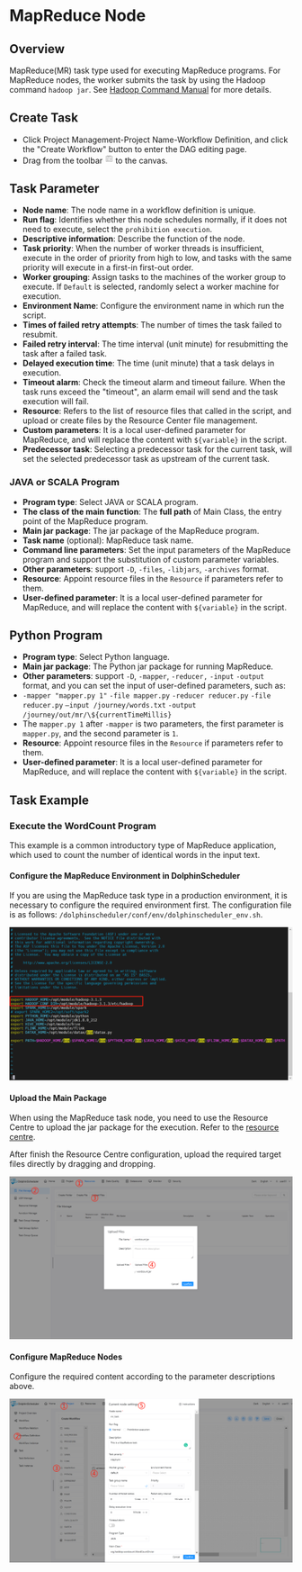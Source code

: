 # MapReduce Node

## Overview

MapReduce(MR) task type used for executing MapReduce programs. For MapReduce nodes, the worker submits the task by using the Hadoop command `hadoop jar`. See [Hadoop Command Manual](https://hadoop.apache.org/docs/current/hadoop-project-dist/hadoop-common/CommandsManual.html#jar) for more details.

## Create Task

- Click Project Management-Project Name-Workflow Definition, and click the "Create Workflow" button to enter the DAG editing page.
- Drag from the toolbar <img src="/img/tasks/icons/mr.png" width="15"/> to the canvas.

## Task Parameter

- **Node name**: The node name in a workflow definition is unique.
- **Run flag**: Identifies whether this node schedules normally, if it does not need to execute, select the `prohibition execution`.
- **Descriptive information**: Describe the function of the node.
- **Task priority**: When the number of worker threads is insufficient, execute in the order of priority from high to low, and tasks with the same priority will execute in a first-in first-out order.
- **Worker grouping**:  Assign tasks to the machines of the worker group to execute. If `Default` is selected, randomly select a worker machine for execution.
- **Environment Name**: Configure the environment name in which run the script.
- **Times of failed retry attempts**: The number of times the task failed to resubmit.
- **Failed retry interval**: The time interval (unit minute) for resubmitting the task after a failed task.
- **Delayed execution time**: The time (unit minute) that a task delays in execution.
- **Timeout alarm**: Check the timeout alarm and timeout failure. When the task runs exceed the "timeout", an alarm email will send and the task execution will fail.
- **Resource**: Refers to the list of resource files that called in the script, and upload or create files by the Resource Center file management.
- **Custom parameters**: It is a local user-defined parameter for MapReduce, and will replace the content with `${variable}` in the script.
- **Predecessor task**: Selecting a predecessor task for the current task, will set the selected predecessor task as upstream of the current task.

### JAVA or SCALA Program

- **Program type**: Select JAVA or SCALA program.
- **The class of the main function**: The **full path** of Main Class, the entry point of the MapReduce program.
- **Main jar package**: The jar package of the MapReduce program.
- **Task name** (optional): MapReduce task name.
- **Command line parameters**: Set the input parameters of the MapReduce program and support the substitution of custom parameter variables.
- **Other parameters**: support `-D`, `-files`, `-libjars`, `-archives` format.
- **Resource**: Appoint resource files in the `Resource` if parameters refer to them.
- **User-defined parameter**: It is a local user-defined parameter for MapReduce, and will replace the content with `${variable}` in the script.

## Python Program

- **Program type**: Select Python language.
- **Main jar package**: The Python jar package for running MapReduce.
- **Other parameters**: support `-D`, `-mapper`, `-reducer,` `-input` `-output` format, and you can set the input of user-defined parameters, such as:
- `-mapper "mapper.py 1"` `-file mapper.py` `-reducer reducer.py` `-file reducer.py` `–input /journey/words.txt` `-output /journey/out/mr/\${currentTimeMillis}`
- The `mapper.py 1` after `-mapper` is two parameters, the first parameter is `mapper.py`, and the second parameter is `1`.
- **Resource**: Appoint resource files in the `Resource` if parameters refer to them.
- **User-defined parameter**: It is a local user-defined parameter for MapReduce, and will replace the content with `${variable}` in the script.

## Task Example

### Execute the WordCount Program

This example is a common introductory type of MapReduce application, which used to count the number of identical words in the input text.

#### Configure the MapReduce Environment in DolphinScheduler

If you are using the MapReduce task type in a production environment, it is necessary to configure the required environment first. The configuration file is as follows: `/dolphinscheduler/conf/env/dolphinscheduler_env.sh`.

![mr_configure](/img/tasks/demo/mr_task01.png)

#### Upload the Main Package

When using the MapReduce task node, you need to use the Resource Centre to upload the jar package for the execution. Refer to the [resource centre](../resource.md).

After finish the Resource Centre configuration, upload the required target files directly by dragging and dropping.

![resource_upload](/img/tasks/demo/upload_jar.png)

#### Configure MapReduce Nodes

Configure the required content according to the parameter descriptions above.

![demo-mr-simple](/img/tasks/demo/mr_task02.png)
